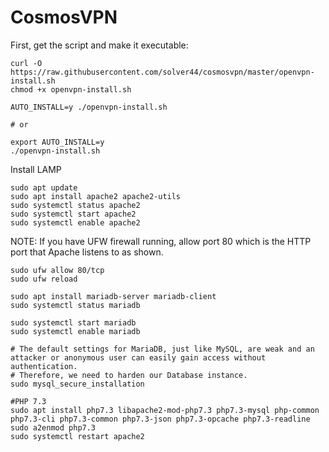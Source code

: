 # CosmosVPN

First, get the script and make it executable:
```
curl -O https://raw.githubusercontent.com/solver44/cosmosvpn/master/openvpn-install.sh
chmod +x openvpn-install.sh
```
```
AUTO_INSTALL=y ./openvpn-install.sh

# or

export AUTO_INSTALL=y
./openvpn-install.sh
```

Install LAMP
```
sudo apt update
sudo apt install apache2 apache2-utils
sudo systemctl status apache2
sudo systemctl start apache2
sudo systemctl enable apache2
```
NOTE: If you have UFW firewall running, allow port 80 which is the HTTP port that Apache listens to as shown.
```
sudo ufw allow 80/tcp
sudo ufw reload
```
```
sudo apt install mariadb-server mariadb-client
sudo systemctl status mariadb

sudo systemctl start mariadb
sudo systemctl enable mariadb

# The default settings for MariaDB, just like MySQL, are weak and an attacker or anonymous user can easily gain access without authentication.
# Therefore, we need to harden our Database instance.
sudo mysql_secure_installation

#PHP 7.3
sudo apt install php7.3 libapache2-mod-php7.3 php7.3-mysql php-common php7.3-cli php7.3-common php7.3-json php7.3-opcache php7.3-readline
sudo a2enmod php7.3
sudo systemctl restart apache2
```
